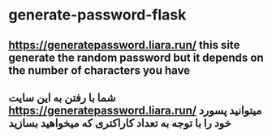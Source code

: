 # generate-password-flask
## https://generatepassword.liara.run/ this site generate the random password but it depends on the number of characters you have
## شما با رفتن به این سایت https://generatepassword.liara.run/ میتوانید پسورد خود را با توجه به تعداد کاراکتری که میخواهید بسازید
